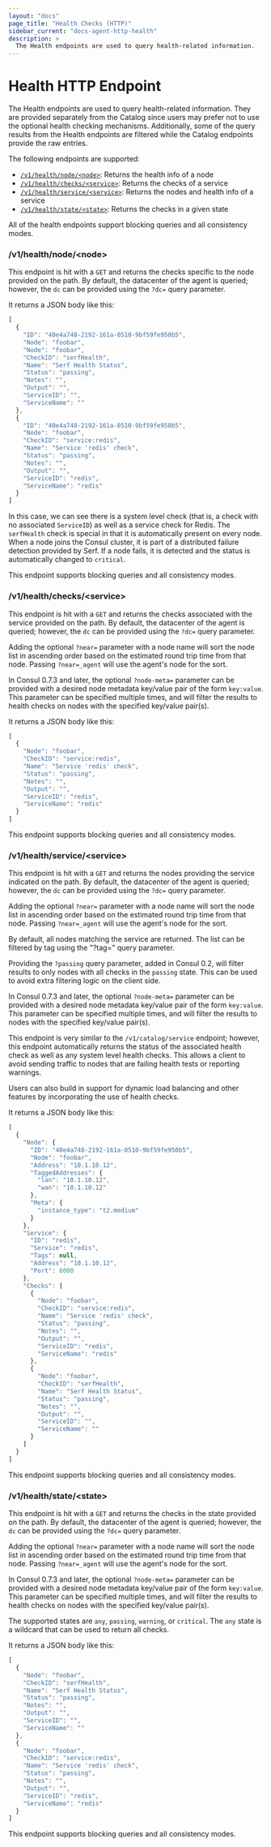 ```yaml
---
layout: "docs"
page_title: "Health Checks (HTTP)"
sidebar_current: "docs-agent-http-health"
description: >
  The Health endpoints are used to query health-related information.
---
```


# Health HTTP Endpoint

The Health endpoints are used to query health-related information. They are provided separately
from the Catalog since users may prefer not to use the optional health checking mechanisms.
Additionally, some of the query results from the Health endpoints are filtered while the Catalog
endpoints provide the raw entries.

The following endpoints are supported:

* [`/v1/health/node/<node>`](#health_node): Returns the health info of a node
* [`/v1/health/checks/<service>`](#health_checks): Returns the checks of a service
* [`/v1/health/service/<service>`](#health_service): Returns the nodes and health info of a service
* [`/v1/health/state/<state>`](#health_state): Returns the checks in a given state

All of the health endpoints support blocking queries and all consistency modes.

### <a name="health_node"></a> /v1/health/node/\<node\>

This endpoint is hit with a `GET` and returns the checks specific to the node
provided on the path. By default, the datacenter of the agent is queried;
however, the `dc` can be provided using the `?dc=` query parameter.

It returns a JSON body like this:

```javascript
[
  {
    "ID": "40e4a748-2192-161a-0510-9bf59fe950b5",
    "Node": "foobar",
    "Node": "foobar",
    "CheckID": "serfHealth",
    "Name": "Serf Health Status",
    "Status": "passing",
    "Notes": "",
    "Output": "",
    "ServiceID": "",
    "ServiceName": ""
  },
  {
    "ID": "40e4a748-2192-161a-0510-9bf59fe950b5",
    "Node": "foobar",
    "CheckID": "service:redis",
    "Name": "Service 'redis' check",
    "Status": "passing",
    "Notes": "",
    "Output": "",
    "ServiceID": "redis",
    "ServiceName": "redis"
  }
]
```

In this case, we can see there is a system level check (that is, a check with
no associated `ServiceID`) as well as a service check for Redis. The `serfHealth` check
is special in that it is automatically present on every node. When a node
joins the Consul cluster, it is part of a distributed failure detection
provided by Serf. If a node fails, it is detected and the status is automatically
changed to `critical`.

This endpoint supports blocking queries and all consistency modes.

### <a name="health_checks"></a> /v1/health/checks/\<service\>

This endpoint is hit with a `GET` and returns the checks associated with
the service provided on the path. By default, the datacenter of the agent is queried;
however, the `dc` can be provided using the `?dc=` query parameter.

Adding the optional `?near=` parameter with a node name will sort
the node list in ascending order based on the estimated round trip
time from that node. Passing `?near=_agent` will use the agent's
node for the sort.

In Consul 0.7.3 and later, the optional `?node-meta=` parameter can be
provided with a desired node metadata key/value pair of the form `key:value`.
This parameter can be specified multiple times, and will filter the results to
health checks on nodes with the specified key/value pair(s).

It returns a JSON body like this:

```javascript
[
  {
    "Node": "foobar",
    "CheckID": "service:redis",
    "Name": "Service 'redis' check",
    "Status": "passing",
    "Notes": "",
    "Output": "",
    "ServiceID": "redis",
    "ServiceName": "redis"
  }
]
```

This endpoint supports blocking queries and all consistency modes.

### <a name="health_service"></a> /v1/health/service/\<service\>

This endpoint is hit with a `GET` and returns the nodes providing
the service indicated on the path. By default, the datacenter of the agent is queried;
however, the `dc` can be provided using the `?dc=` query parameter.

Adding the optional `?near=` parameter with a node name will sort
the node list in ascending order based on the estimated round trip
time from that node. Passing `?near=_agent` will use the agent's
node for the sort.

By default, all nodes matching the service are returned. The list can be filtered
by tag using the "?tag=" query parameter.

Providing the `?passing` query parameter, added in Consul 0.2, will
filter results to only nodes with all checks in the `passing` state.
This can be used to avoid extra filtering logic on the client side.

In Consul 0.7.3 and later, the optional `?node-meta=` parameter can be
provided with a desired node metadata key/value pair of the form `key:value`.
This parameter can be specified multiple times, and will filter the results to
nodes with the specified key/value pair(s).

This endpoint is very similar to the `/v1/catalog/service` endpoint; however, this
endpoint automatically returns the status of the associated health check
as well as any system level health checks. This allows a client to avoid
sending traffic to nodes that are failing health tests or reporting warnings.

Users can also build in support for dynamic load balancing and other features
by incorporating the use of health checks.

It returns a JSON body like this:

```javascript
[
  {
    "Node": {
      "ID": "40e4a748-2192-161a-0510-9bf59fe950b5",
      "Node": "foobar",
      "Address": "10.1.10.12",
      "TaggedAddresses": {
        "lan": "10.1.10.12",
        "wan": "10.1.10.12"
      },
      "Meta": {
        "instance_type": "t2.medium"
      }
    },
    "Service": {
      "ID": "redis",
      "Service": "redis",
      "Tags": null,
      "Address": "10.1.10.12",
      "Port": 8000
    },
    "Checks": [
      {
        "Node": "foobar",
        "CheckID": "service:redis",
        "Name": "Service 'redis' check",
        "Status": "passing",
        "Notes": "",
        "Output": "",
        "ServiceID": "redis",
        "ServiceName": "redis"
      },
      {
        "Node": "foobar",
        "CheckID": "serfHealth",
        "Name": "Serf Health Status",
        "Status": "passing",
        "Notes": "",
        "Output": "",
        "ServiceID": "",
        "ServiceName": ""
      }
    ]
  }
]
```

This endpoint supports blocking queries and all consistency modes.

### <a name="health_state"></a> /v1/health/state/\<state\>

This endpoint is hit with a `GET` and returns the checks in the
state provided on the path. By default, the datacenter of the agent is queried;
however, the `dc` can be provided using the `?dc=` query parameter.

Adding the optional `?near=` parameter with a node name will sort
the node list in ascending order based on the estimated round trip
time from that node. Passing `?near=_agent` will use the agent's
node for the sort.

In Consul 0.7.3 and later, the optional `?node-meta=` parameter can be
provided with a desired node metadata key/value pair of the form `key:value`.
This parameter can be specified multiple times, and will filter the results to
health checks on nodes with the specified key/value pair(s).

The supported states are `any`, `passing`, `warning`, or `critical`.
The `any` state is a wildcard that can be used to return all checks.

It returns a JSON body like this:

```javascript
[
  {
    "Node": "foobar",
    "CheckID": "serfHealth",
    "Name": "Serf Health Status",
    "Status": "passing",
    "Notes": "",
    "Output": "",
    "ServiceID": "",
    "ServiceName": ""
  },
  {
    "Node": "foobar",
    "CheckID": "service:redis",
    "Name": "Service 'redis' check",
    "Status": "passing",
    "Notes": "",
    "Output": "",
    "ServiceID": "redis",
    "ServiceName": "redis"
  }
]
```

This endpoint supports blocking queries and all consistency modes.
